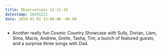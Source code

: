 ```yaml
---
title: Observations 12-21-19
datestamp: 20191221
date: 2020-01-02 13:08:00 -06:00
---
```


- Another really fun Cosmic Country Showcase with Sully, Dorian, Liam, Sima, Macie, Andrew, Grelle, Tasha, Tim, a bunch of featured guests, and a surprise three songs with Dad.

